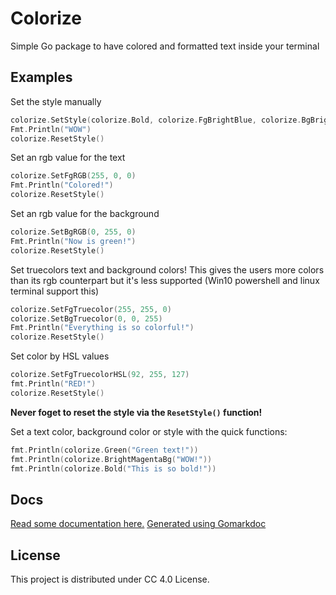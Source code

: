 # Colorize

Simple Go package to have colored and formatted text inside your terminal

## Examples

Set the style manually

```go
colorize.SetStyle(colorize.Bold, colorize.FgBrightBlue, colorize.BgBrightYellow)
Fmt.Println("WOW")
colorize.ResetStyle()
```

Set an rgb value for the text

```go
colorize.SetFgRGB(255, 0, 0)
Fmt.Println("Colored!")
colorize.ResetStyle()
```

Set an rgb value for the background

```go
colorize.SetBgRGB(0, 255, 0)
Fmt.Println("Now is green!")
colorize.ResetStyle()
```

Set truecolors text and background colors! This gives the users more colors than its rgb counterpart but it's less supported (Win10 powershell and linux terminal support this)

```go
colorize.SetFgTruecolor(255, 255, 0)
colorize.SetBgTruecolor(0, 0, 255)
Fmt.Println("Everything is so colorful!")
colorize.ResetStyle()
```

Set color by HSL values

```go
colorize.SetFgTruecolorHSL(92, 255, 127)
fmt.Println("RED!")
colorize.ResetStyle()
```

**Never foget to reset the style via the `ResetStyle()` function!**

Set a text color, background color or style with the quick functions:

```go
fmt.Println(colorize.Green("Green text!"))
fmt.Println(colorize.BrightMagentaBg("WOW!"))
fmt.Println(colorize.Bold("This is so bold!"))
```

## Docs

[Read some documentation here.](/DOCS.md) 
[Generated using Gomarkdoc](https://github.com/princjef/gomarkdoc)

## License

This project is distributed under CC 4.0 License.
